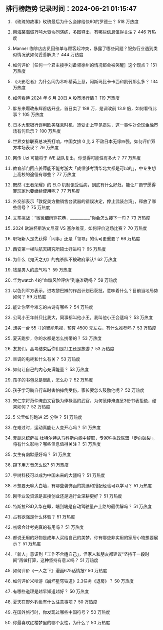 
## 排行榜趋势 记录时间：2024-06-21 01:15:47
  
  1. 《玫瑰的故事》玫瑰最后为什么会嫁给快60的罗德士？ 518 万热度
    
  2. 南海某海域万吨大驱协同演练，多图释出，有哪些信息值得关注？ 446 万热度
    
  3. Manner 咖啡店店员因催单与顾客起冲突，暴露了哪些问题？服务行业遇到类似情况该如何妥善解决？ 444 万热度
    
  4. 如何评价［任何一个君主接手刘备领徐州的情况都会被笑醒］这个观点？ 151 万热度
    
  5. 《火影忍者》为什么同为木叶精英上忍，阿斯玛比卡卡西和凯弱那么多？ 134 万热度
    
  6. 如何看待 2024 年 6 月 20日 A 股市场行情？ 119 万热度
    
  7. 胖东来爆改永辉首店开业，首日卖了 188 万，是调改前 13.9 倍，如何看待此事？ 105 万热度
    
  8. 日本大型银行误判欧美降息时机，遭受史上罕见损失，这一事件对全球金融市场有何启示？ 100 万热度
    
  9. 世界女排联赛总决赛打响，中国女排 0 比 3 不敌日本无缘四强，如何评价双方本场表现？ 79 万热度
    
  10. 网传 Uzi 可能将于 WE 战队复出，你觉得可能性有多大？ 77 万热度
    
  11. 教育部门回应姜萍能不能考浙大「成绩够考清华北大都是可以的」，中专生想上高校的途径有哪些？ 77 万热度
    
  12. 既然《王者荣耀》的 ELO 机制饱受诟病，到底有什么好处，能让厂商宁愿得罪玩家也要继续使用呢？ 77 万热度
    
  13. 外交部表示「敦促美方撤销售台武器的错误决定，停止武装台湾」，释放了哪些信号？ 75 万热度
    
  14. 文笔挑战：“微微细雨穿花巷，__________”你会怎么接下一句？ 73 万热度
    
  15. 2024 欧洲杯斯洛文尼亚 VS 塞尔维亚，如何评价这场比赛？ 70 万热度
    
  16. 职场新人是先获得「同事」还是「领导」的认可更重要？ 66 万热度
    
  17. 西安第一梯队航天研究所硕士好进吗？ 65 万热度
    
  18. 为什么《鬼灭之刃》的鬼杀队不被政府承认? 62 万热度
    
  19. 钱是男人的底气吗？ 59 万热度
    
  20. 华为watch 4的“血糖风险评估”到底准确吗？ 59 万热度
    
  21. 以色列军方表示，进攻黎巴嫩的作战计划已获批，意味着什么？目前当地局势如何？ 59 万热度
    
  22. 能让你至今难忘的古诗有哪些？ 54 万热度
    
  23. 公司小王年龄只比我大，同事都叫他小王，我叫他小王合适吗？ 53 万热度
    
  24. 想买一台 55 寸的智能电视，预算 4500 元左右，有什么推荐吗？ 53 万热度
    
  25. 夏天跑步，你的水都是怎么携带的？ 53 万热度
    
  26. 友友们，高考结束后你们是打工还是旅游？ 53 万热度
    
  27. 空调的电耗和什么有关？ 53 万热度
    
  28. 如何让自己的内心充满能量？ 53 万热度
    
  29. 孩子的书包总是很乱，怎么办？ 52 万热度
    
  30. 孩子学习骑自行车时害怕摔倒受伤，家长要怎么鼓励他呢？ 52 万热度
    
  31. 宋仁宗将范仲淹由文官换为俸禄高的武官，为何范仲淹连呈3份书表拒绝，结果如何？ 52 万热度
    
  32. 5 公里如何跑进 25 分钟？ 51 万热度
    
  33. 在难过时，运动真能让人变开心吗？ 51 万热度
    
  34. 菲副总统萨拉·杜特尔特从马科斯内阁中辞职，专家称执政联盟「走向破裂」，将有什么影响？哪些信息值得关注？ 51 万热度
    
  35. 女生有幽默感好吗？ 51 万热度
    
  36. 蹲下用方音怎么说? 51 万热度
    
  37. 宇树科技可以成为中国未来的大疆吗？ 51 万热度
    
  38. 不想要无聊大白墙，有哪些装饰画的挑选和搭配经验可以学习？ 51 万热度
    
  39. 刚毕业没资源是直接创业还是选行业深耕更好？ 51 万热度
    
  40. 特斯拉FSD入华在即，端到端是自动驾驶量产上路的最优解吗？ 51 万热度
    
  41. 占有欲强是什么体验？ 51 万热度
    
  42. 初级会计考完真的有用吗？ 51 万热度
    
  43. 都说无用的好物是成年人买给自己的美梦，你有哪些非实用的家居小物想要展示？ 51 万热度
    
  44. 「新人」意识到「工作不合适自己」，但家人和朋友都建议“坚持干一段时间”再做打算，这种坚持有意义吗？ 51 万热度
    
  45. 如何评价《一人之下》漫画675话情报? 50 万热度
    
  46. 如何评价米哈游《崩坏星穹铁道》2.3任务《退房》？ 50 万热度
    
  47. 有哪些道理是越早知道越好？ 50 万热度
    
  48. 夏天在野外钓鱼有什么注意事项？ 50 万热度
    
  49. 在国外旅行时，你发现过哪些中国符号？ 50 万热度
    
  50. 你最喜欢红楼梦里的哪个女性，为什么？ 50 万热度
    